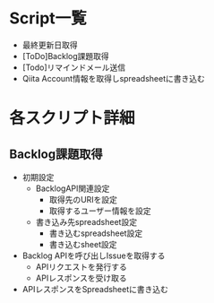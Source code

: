 # Script一覧
- 最終更新日取得
- [ToDo]Backlog課題取得
- [Todo]リマインドメール送信
- Qiita Account情報を取得しspreadsheetに書き込む

# 各スクリプト詳細
## Backlog課題取得
- 初期設定
  - BacklogAPI関連設定
    - 取得先のURIを設定
    - 取得するユーザー情報を設定
  - 書き込み先spreadsheet設定
    - 書き込むspreadsheet設定
    - 書き込むsheet設定
- Backlog APIを呼び出しIssueを取得する
  - APIリクエストを発行する
  - APIレスポンスを受け取る
- APIレスポンスをSpreadsheetに書き込む
